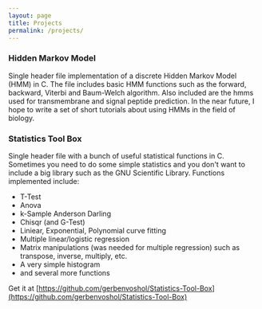```yaml
---
layout: page
title: Projects
permalink: /projects/
---
```


### Hidden Markov Model

Single header file implementation of a discrete Hidden Markov Model (HMM) in C. The file includes basic HMM functions such as the forward, backward, Viterbi and Baum-Welch algorithm. Also included are the hmms used for transmembrane and signal peptide prediction. In the near future, I hope to write a set of short tutorials about using HMMs in the field of biology.

### Statistics Tool Box

Single header file with a bunch of useful statistical functions in C. Sometimes you need to do some simple statistics and you don't want to include a big library such as the GNU Scientific Library. Functions implemented include:
* T-Test
* Anova
* k-Sample Anderson Darling
* Chisqr (and G-Test)
* Liniear, Exponential, Polynomial curve fitting
* Multiple linear/logistic regression
* Matrix manipulations (was needed for multiple regression) such as transpose, inverse, multiply, etc.
* A very simple histogram
* and several more functions

Get it at [https://github.com/gerbenvoshol/Statistics-Tool-Box](https://github.com/gerbenvoshol/Statistics-Tool-Box)
